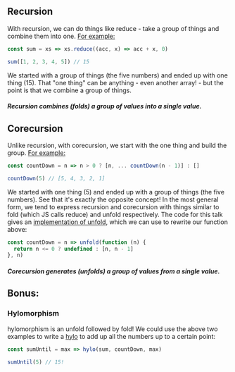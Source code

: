 ## Recursion
With recursion, we can do things like reduce - take a group of things and combine them into one. [For example:](index.js#L1-L2)
```javascript
const sum = xs => xs.reduce((acc, x) => acc + x, 0)

sum([1, 2, 3, 4, 5]) // 15
```
We started with a group of things (the five numbers) and ended up with one thing (15). That "one thing" can be anything - even another array! - but the point is that we combine a group of things. 
##### Recursion combines (folds) a group of values into a single value.

## Corecursion
Unlike recursion, with corecursion, we start with the one thing and build the group. [For example:](index.js#L4-L5)
```javascript
const countDown = n => n > 0 ? [n, ... countDown(n - 1)] : []

countDown(5) // [5, 4, 3, 2, 1]
```
We started with one thing (5) and ended up with a group of things (the five numbers). See that it's exactly the opposite concept! In the most general form, we tend to express recursion and corecursion with things similar to fold (which JS calls reduce) and unfold respectively. The code for this talk gives an [implementation of unfold](https://github.com/DrBoolean/RecursionTalk/blob/master/recursion.js#L54-L60), which we can use to rewrite our function above:
```javascript
const countDown = n => unfold(function (n) {
  return n <= 0 ? undefined : [n, n - 1]
}, n)
```
##### Corecursion generates (unfolds) a group of values from a single value.

## Bonus:
### Hylomorphism
hylomorphism is an unfold followed by fold! We could use the above two examples to write a [hylo](https://github.com/DrBoolean/RecursionTalk/blob/master/recursion.js#L75-L77) to add up all the numbers up to a certain point:
```javascript
const sumUntil = max => hylo(sum, countDown, max)

sumUntil(5) // 15!
```

